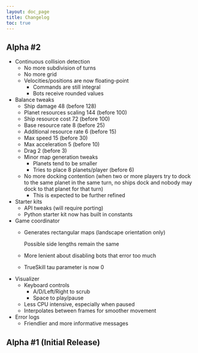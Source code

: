 ```yaml
---
layout: doc_page
title: Changelog
toc: true
---
```


## Alpha #2

- Continuous collision detection
  - No more subdivision of turns
  - No more grid
  - Velocities/positions are now floating-point
    - Commands are still integral
    - Bots receive rounded values
- Balance tweaks
   - Ship damage 48 (before 128)
   - Planet resources scaling 144 (before 100)
   - Ship resource cost 72 (before 100)
   - Base resource rate 8 (before 25)
   - Additional resource rate 6 (before 15)
   - Max speed 15 (before 30)
   - Max acceleration 5 (before 10)
   - Drag 2 (before 3)
   - Minor map generation tweaks
     - Planets tend to be smaller
     - Tries to place 8 planets/player (before 6)
   - No more docking contention (when two or more players try to dock to the same planet in the same turn, no ships dock and nobody may dock to that planet for that turn)
     - This is expected to be further refined
- Starter kits
  - API tweaks (will require porting)
  - Python starter kit now has built in constants
- Game coordinator
    - Generates rectangular maps (landscape orientation only)
    
      Possible side lengths remain the same
    
    - More lenient about disabling bots that error too much
    - TrueSkill tau parameter is now 0
- Visualizer
  - Keyboard controls
    - A/D/Left/Right to scrub
    - Space to play/pause
  - Less CPU intensive, especially when paused
  - Interpolates between frames for smoother movement
- Error logs
  - Friendlier and more informative messages
  
## Alpha #1 (Initial Release)